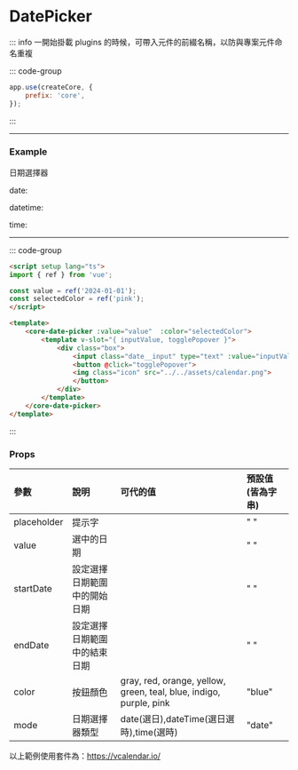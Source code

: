 <script setup>
import { ref } from 'vue';

import DatePicker from '@/components/Demo/DatePicker.vue';

const date = ref('2024-01-01');
const datetime = ref('2024-01-01 08:00:00');
const time = ref('08:00:00');
</script>

# DatePicker

::: info 一開始掛載 plugins 的時候，可帶入元件的前綴名稱，以防與專案元件命名重複

::: code-group

```js [main.js] {2}
app.use(createCore, {
    prefix: 'core',
});
```

:::

---

### Example

日期選擇器

date:
<core-date-picker v-model="date"></core-date-picker>

datetime:
<coder-date-picker v-model="datetime" :mode="'datetime'" :color="'purple'"></coder-date-picker>

time:
<coder-date-picker v-model="time" :mode="'time'" :color="'gray'"></coder-date-picker>

---

::: code-group

```md [DatePicker.vue]
<script setup lang="ts">
import { ref } from 'vue';

const value = ref('2024-01-01');
const selectedColor = ref('pink');
</script>

<template>
    <core-date-picker :value="value"  :color="selectedColor">
        <template v-slot="{ inputValue, togglePopover }">
            <div class="box">
                <input class="date__input" type="text" :value="inputValue" readonly>
                <button @click="togglePopover">
                <img class="icon" src="../../assets/calendar.png">
                </button>
            </div>
        </template>
    </core-date-picker>
</template>
```

:::

### Props

| 參數        | 說明                         | 可代的值                                                           | 預設值(皆為字串) |
| :---------- | :--------------------------- | :----------------------------------------------------------------- | :--------------- |
| placeholder | 提示字                       |                                                                    | " "              |
| value       | 選中的日期                   |                                                                    | " "              |
| startDate   | 設定選擇日期範圍中的開始日期 |                                                                    | " "              |
| endDate     | 設定選擇日期範圍中的結束日期 |                                                                    | " "              |
| color       | 按鈕顏色                     | gray, red, orange, yellow, green, teal, blue, indigo, purple, pink | "blue"           |
| mode        | 日期選擇器類型               | date(選日),dateTime(選日選時),time(選時)                           | "date"           |

以上範例使用套件為：<https://vcalendar.io/>
